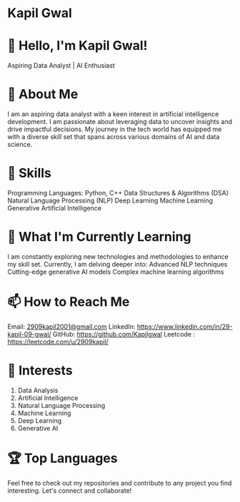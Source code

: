 # Kapil Gwal
# 👋 Hello, I'm Kapil Gwal!
Aspiring Data Analyst | AI Enthusiast


# 🚀 About Me
I am an aspiring data analyst with a keen interest in artificial intelligence development.
I am passionate about leveraging data to uncover insights and drive impactful decisions. 
My journey in the tech world has equipped me with a diverse skill set that spans across various domains of AI and data science.

# 🔧 Skills
Programming Languages: Python, C++
Data Structures & Algorithms (DSA)
Natural Language Processing (NLP)
Deep Learning
Machine Learning
Generative Artificial Intelligence


# 🌱 What I'm Currently Learning
I am constantly exploring new technologies and methodologies to enhance my skill set. Currently, I am delving deeper into:
Advanced NLP techniques
Cutting-edge generative AI models
Complex machine learning algorithms


# 📫 How to Reach Me
Email: 2909kapil2001@gmail.com
LinkedIn: https://www.linkedin.com/in/29-kapil-09-gwal/
GitHub: https://github.com/Kapilgwal
Leetcode : https://leetcode.com/u/2909kapil/


# 🧠 Interests
1) Data Analysis
2) Artificial Intelligence
3) Natural Language Processing
4) Machine Learning
5) Deep Learning
6) Generative AI
   

# 🏆 Top Languages
Feel free to check out my repositories and contribute to any project you find interesting. Let's connect and collaborate!




